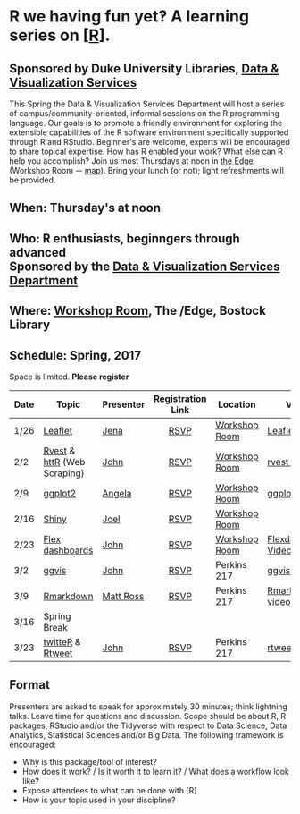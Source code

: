 # R we having fun yet‽  A learning series on [[R](https://en.wikipedia.org/wiki/R_(programming_language))].
## Sponsored by Duke University Libraries, [Data & Visualization Services](http://library.duke.edu/data)
This Spring the Data & Visualization Services Department will host a series of campus/community-oriented, informal sessions on the R programming language.  Our goals is to promote a friendly environment for exploring the extensible capabilities of the R software environment specifically supported through R and RStudio.  Beginner's are welcome, experts will be encouraged to share topical expertise.  How has R enabled your work?  What else can R help you accomplish?  Join us most Thursdays at noon in [the Edge](http://library.duke.edu/edge) (Workshop Room -- [map](http://library.duke.edu/edge/spaces)).  Bring your lunch (or not); light refreshments will be provided.

## When:  Thursday's at noon

## Who:  R enthusiasts, beginngers through advanced <br>Sponsored by the [Data & Visualization Services Department](http://library.duke.edu/data) 

## Where:  [Workshop Room](http://library.duke.edu/edge/spaces), The /Edge, Bostock Library

## Schedule: Spring, 2017
Space is limited. **Please register**

| Date  | Topic      | Presenter | Registration Link | Location | Video | Files
| ----- | ---------- | --------- |:-----------------:| -------- | ----- | -----
1/26 | [Leaflet](https://rstudio.github.io/leaflet/) | [Jena](https://github.com/jlhapp) | [RSVP](http://duke.libcal.com/event/2980715) | [Workshop Room](http://library.duke.edu/edge/spaces) | [Leaflet video](http://library.capture.duke.edu/Panopto/Pages/Viewer.aspx?id=c636aa87-4f3f-4278-a71f-1acd26d8cda7) | [Leaflet scripts](https://github.com/data-and-visualization/Rfun/tree/master/leaflet)
2/2 | [Rvest](https://blog.rstudio.org/2014/11/24/rvest-easy-web-scraping-with-r/) & [httR](https://github.com/hadley/httr/) (Web Scraping) |  [John](https://github.com/libjohn) | [RSVP](http://duke.libcal.com/event/2980717) | [Workshop Room](http://library.duke.edu/edge/spaces) | [rvest video](http://library.capture.duke.edu/Panopto/Pages/Viewer.aspx?id=19bf3c7e-2b44-4939-9039-9ec98252ca50) | [rvest scripts](https://github.com/data-and-visualization/Rfun/tree/master/web%20scraping) 
2/9 | [ggplot2](http://ggplot2.org/) | [Angela](https://github.com/amz25)  | [RSVP](http://duke.libcal.com/event/2980722) | [Workshop Room](http://library.duke.edu/edge/spaces) | [ggplot2 Video](http://library.capture.duke.edu/Panopto/Pages/Viewer.aspx?id=dc3b4a39-2310-4690-8040-2e0192c31707) | [ggplot2 Slides](http://rpubs.com/amz25/rfun-ggplot2)
2/16 | [Shiny](http://shiny.rstudio.com/) | [Joel](https://github.com/herndonj)  | [RSVP](http://duke.libcal.com/event/2980726) | [Workshop Room](http://library.duke.edu/edge/spaces) | | [Shiny Slides](http://bit.ly/rfunShiny)
2/23 | [Flex dashboards](http://rmarkdown.rstudio.com/flexdashboard/) | [John](https://libjohn.github.io) |  [RSVP](http://duke.libcal.com/event/2980741) | [Workshop Room](http://library.duke.edu/edge/spaces) | [Flexdashboard Video](http://library.capture.duke.edu/Panopto/Pages/Viewer.aspx?id=3e301f74-332a-403f-a0f8-b41e19d2822f) | [Files](flexdashboards/) ; [Example](https://libjohn.github.io/flexdashboards/sbux-after-rows.html)
3/2 | [ggvis](http://ggvis.rstudio.com/) | [John](https://libjohn.github.io) | [RSVP](http://duke.libcal.com/event/2980747) | Perkins 217 | [ggvis video](https://warpwire.duke.edu/w/i54BAA/) | [ggvis slides](https://libjohn.github.io/ggvis/slides.html)
3/9 | [Rmarkdown](http://rmarkdown.rstudio.com/) | [Matt Ross](http://matthewrvross.com/)  | [RSVP](http://duke.libcal.com/event/2980749) | Perkins 217 | [Rmarkdown video](https://warpwire.duke.edu/w/ip4BAA/) | 
3/16 | Spring Break | 
3/23 | [twitteR](https://www.r-bloggers.com/search/Twitter/) & [Rtweet](https://github.com/mkearney/rtweet/) | [John](https://github.com/libjohn)  | [RSVP](http://duke.libcal.com/event/2980750) | Perkins 217 | [rtweet video](https://warpwire.duke.edu/w/iZ4BAA/) | [rtweet slides](https://libjohn.github.io/rtweet/slides.html#1)

## Format
Presenters are asked to speak for approximately 30 minutes; think lightning talks.  Leave time for questions and discussion.  Scope should be about R, R packages, RStudio and/or the Tidyverse with respect to Data Science, Data Analytics, Statistical Sciences and/or Big Data.   The following framework is encouraged:  
* Why is this package/tool of interest?  
* How does it work?  /  Is it worth it to learn it?  / What does a workflow look like?  
* Expose attendees to what can be done with [R]  
* How is your topic used in your discipline?  

